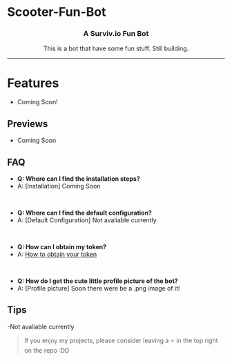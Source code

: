 # Scooter-Fun-Bot

<h3 align="center">A Surviv.io Fun Bot</h3>

<p align="center">This is a bot that have some fun stuff. Still building.</p>

---

# Features
- Coming Soon!


## Previews
- Coming Soon

## FAQ
- **Q: Where can I find the installation steps?**
- A: [Installation] Coming Soon

<br />

- **Q: Where can I find the default configuration?**
- A: [Default Configuration] Not avaliable currently

<br />

- **Q: How can I obtain my token?**
- A: [How to obtain your token](https://www.youtube.com/watch?v=rawcwqFJCCE)

<br />

- **Q: How do I get the cute little profile picture of the bot?**
- A: [Profile picture] Soon there were be a .png image of it!



## Tips
-Not avaliable currently

> If you enjoy my projects, please consider leaving a :star: in the top right on the repo :DD
